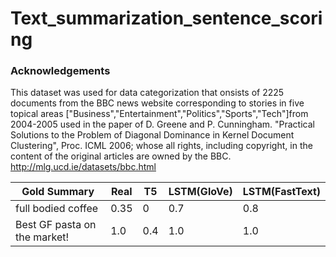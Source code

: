 # Text_summarization_sentence_scoring
<!--
### Instructions to run: 
-  
-

-unc
-->





### Acknowledgements
This dataset was used for data categorization that onsists of 2225 documents from the BBC news website corresponding to stories in five topical areas ["Business","Entertainment","Politics","Sports","Tech"]from 2004-2005 used in the paper of D. Greene and P. Cunningham. "Practical Solutions to the Problem of Diagonal Dominance in Kernel Document Clustering", Proc. ICML 2006; whose all rights, including copyright, in the content of the original articles are owned by the BBC. http://mlg.ucd.ie/datasets/bbc.html


|Gold Summary | Real | T5 | LSTM(GloVe) | LSTM(FastText) |
|----|--|--|--|--|
|full bodied coffee|0.35|0|0.7|0.8|
|Best GF pasta on the market!|1.0|0.4|1.0|1.0